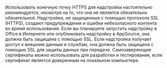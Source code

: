 Использовать конечную точку HTTPS для надстройки настоятельно рекомендуется, несмотря на то, что она не является обязательно обязательной. Надстройки, не защищенные с помощью протокола SSL (HTTPS), создают предупреждения и ошибки небезопасного контента во время использования. Если вы планируете запустить надстройку в Office в Интернете или опубликовать надстройку в AppSource, она должна быть защищена с помощью SSL. Если надстройка получает доступ к внешним данным и службам, она должна быть защищена с помощью SSL для защиты данных при передаче. Самозаверяющие сертификаты можно использовать для разработки и тестирования, если сертификат является доверенным на локальном компьютере.

